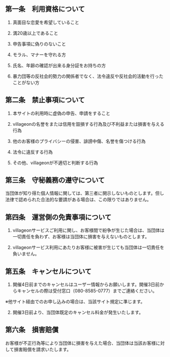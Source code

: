 ## 第一条　利用資格について

1.    真面目な恋愛を希望していること

2.    満20歳以上であること

3.    申告事項に偽りのないこと

4.    モラル、マナーを守れる方

5.    氏名、年齢の確認が出来る身分証をお持ちの方

6.    暴力団等の反社会的勢力の関係者でなく、法令違反や反社会的活動を行ったことがない方

 

## 第二条　禁止事項について

1.    本サイトの利用時に虚偽の申告、申請をすること

2.    villageonの名誉をまたは信用を毀損する行為及び不利益または損害を与える行為

3.    他のお客様のプライバシーの侵害、誹謗中傷、名誉を傷つける行為

4.    法令に違反する行為

5.    その他、villageonが不適切と判断する行為

 

## 第三条　守秘義務の遵守について

当団体が知り得た個人情報に関しては、第三者に開示しないものとします。但し法律で認められた合法的な要請がある場合は、この限りではありません。

 

## 第四条　運営側の免責事項について

1.    villageonサービスご利用に関し、お客様間で紛争が生じた場合は、当団体は一切責任を負わず、お客様は当団体に損害を与えないものとします。

2.    villageonサービス利用にあたりお客様に被害が生じても当団体は一切責任を負いません。

 

## 第五条　キャンセルについて

1.    開催4日前までのキャンセルはユーザー情報からお願いします。開催3日前からキャンセルの際は受付窓口（080-8585-0777）までご連絡ください。

※他サイト経由でのお申し込みの場合は、当該サイト規定に準じます。

2.    開催3日前より、当団体既定のキャンセル料金が発生いたします。

 

## 第六条　損害賠償

お客様が不正行為等により当団体に損害を与えた場合、当団体は当該お客様に対して損害賠償を請求いたします。